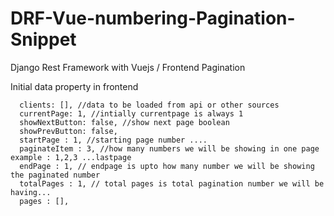 # DRF-Vue-numbering-Pagination-Snippet
Django Rest Framework with Vuejs / Frontend Pagination


Initial data property in frontend

      clients: [], //data to be loaded from api or other sources      
      currentPage: 1, //intially currentpage is always 1      
      showNextButton: false, //show next page boolean
      showPrevButton: false,
      startPage : 1, //starting page number .... 
      paginateItem : 3, //how many numbers we will be showing in one page example : 1,2,3 ...lastpage 
      endPage : 1, // endpage is upto how many number we will be showing the paginated number
      totalPages : 1, // total pages is total pagination number we will be having...
      pages : [],
      
     
